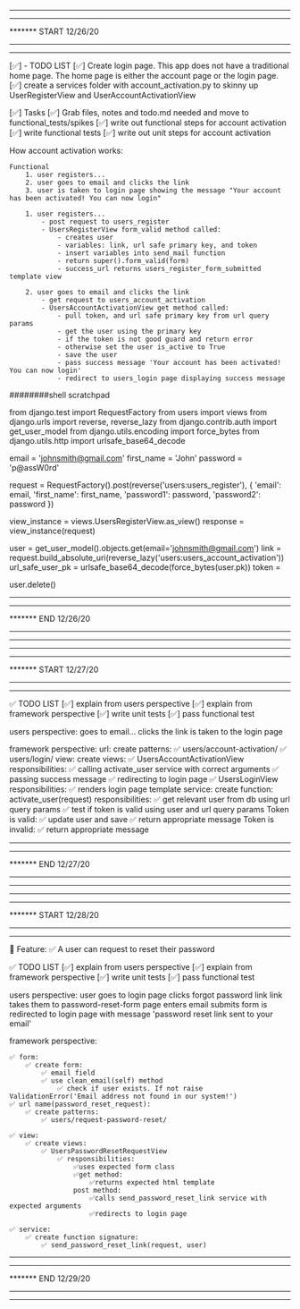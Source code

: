 *******************************
*******
******* START 12/26/20
*******
*******************************


[✅] - TODO LIST
[✅] Create login page. This app does not have a traditional home page. The home page is either
the account page or the login page.
[✅] create a services folder with account_activation.py to skinny up UserRegisterView
and UserAccountActivationView

[✅] Tasks
[✅] Grab files, notes and todo.md needed and move to functional_tests/spikes
[✅] write out functional steps for account activation
[✅] write functional tests
[✅] write out unit steps for account activation



How account activation works:
    
    Functional
        1. user registers...
        2. user goes to email and clicks the link
        3. user is taken to login page showing the message "Your account has been activated! You can now login"

        1. user registers...
            - post request to users_register 
            - UsersRegisterView form_valid method called:
                - creates user
                - variables: link, url safe primary key, and token
                - insert variables into send_mail function
                - return super().form_valid(form)
                - success_url returns users_register_form_submitted template view

        2. user goes to email and clicks the link
            - get request to users_account_activation
            - UsersAccountActivationView get method called:
                - pull token, and url safe primary key from url query params
                - get the user using the primary key
                - if the token is not good guard and return error
                - otherwise set the user is_active to True
                - save the user
                - pass success message 'Your account has been activated! You can now login'
                - redirect to users_login page displaying success message


########shell scratchpad

from django.test import RequestFactory
from users import views
from django.urls import reverse, reverse_lazy
from django.contrib.auth import get_user_model
from django.utils.encoding import force_bytes
from django.utils.http import urlsafe_base64_decode


email = 'johnsmith@gmail.com'
first_name = 'John'
password = 'p@assW0rd'

request = RequestFactory().post(reverse('users:users_register'), {
    'email': email,
    'first_name': first_name,
    'password1': password,
    'password2': password
})

view_instance = views.UsersRegisterView.as_view()
response = view_instance(request)

user = get_user_model().objects.get(email='johnsmith@gmail.com')
link = request.build_absolute_uri(reverse_lazy('users:users_account_activation'))
url_safe_user_pk = urlsafe_base64_decode(force_bytes(user.pk))
token = 


user.delete()

*******************************
*******
******* END 12/26/20
*******
*******************************

*******************************
*******
******* START 12/27/20
*******
*******************************

✅ TODO LIST 
[✅] explain from users perspective
[✅] explain from framework perspective
[✅] write unit tests
[✅] pass functional test


users perspective:
    goes to email...
    clicks the link
    is taken to the login page

framework perspective:
    url: 
        create patterns:
            ✅ users/account-activation/
            ✅ users/login/
    view:
        create views:
            ✅ UsersAccountActivationView
                responsibilities:
                    ✅ calling activate_user service with correct arguments
                    ✅ passing success message
                    ✅ redirecting to login page
            ✅ UsersLoginView
                responsibilities:
                    ✅ renders login page template
    service:
        create function:
            activate_user(request)
                responsibilities:
                    ✅ get relevant user from db using url query params
                    ✅ test if token is valid using user and url query params
                        Token is valid:
                            ✅ update user and save
                            ✅ return appropriate message
                        Token is invalid:
                            ✅ return appropriate message

*******************************
*******
******* END 12/27/20
*******
*******************************




*******************************
*******
******* START 12/28/20
*******
*******************************

📜 Feature:
    ✅ A user can request to reset their password


✅ TODO LIST 
[✅] explain from users perspective
[✅] explain from framework perspective
[✅] write unit tests
[✅] pass functional test



users perspective:
    user goes to login page
    clicks forgot password link
    link takes them to password-reset-form page
    enters email
    submits form
    is redirected to login page with message 'password reset link sent to your email'


framework perspective:
    
    ✅ form:
        ✅ create form:
            ✅ email field
            ✅ use clean_email(self) method
                ✅ check if user exists. If not raise ValidationError('Email address not found in our system!')
    ✅ url name(password_reset_request): 
        ✅ create patterns:
            ✅ users/request-password-reset/

    ✅ view:
        ✅ create views:
            ✅ UsersPasswordResetRequestView
                ✅ responsibilities:
                    ✅uses expected form class
                    ✅get method:
                        ✅returns expected html template
                    post method:
                        ✅calls send_password_reset_link service with expected arguments
                        ✅redirects to login page
                    
    ✅ service:
        ✅ create function signature:
            ✅ send_password_reset_link(request, user)
 
                    

*******************************
*******
******* END 12/29/20
*******
*******************************